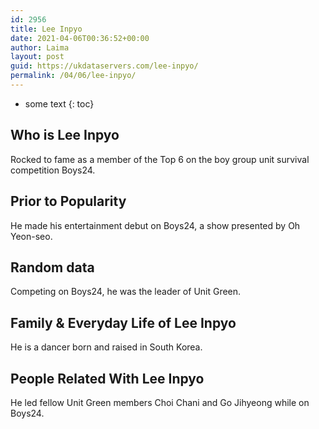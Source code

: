 ```yaml
---
id: 2956
title: Lee Inpyo
date: 2021-04-06T00:36:52+00:00
author: Laima
layout: post
guid: https://ukdataservers.com/lee-inpyo/
permalink: /04/06/lee-inpyo/
---
```


* some text
{: toc}


## Who is Lee Inpyo
                  
                  
                  
Rocked to fame as a member of the Top 6 on the boy group unit survival competition Boys24.
                  
              
            
              
            
                
                
                
## Prior to Popularity
                  
                  
                  
He made his entertainment debut on Boys24, a show presented by Oh Yeon-seo.
                  
              
            
              
            
                
                
                
## Random data
                  
                  
                  
Competing on Boys24, he was the leader of Unit Green.
                  
              
            
              
            
                
                
                
## Family & Everyday Life of Lee Inpyo
                  
                  
                  
He is a dancer born and raised in South Korea.
                  
              
            
              
            
                
                
                
## People Related With Lee Inpyo
                  
                  
                  
He led fellow Unit Green members Choi Chani and Go Jihyeong while on Boys24.
                  
              
            
              
            
                
              
            
              
              
            
            
              
            
          
          
          